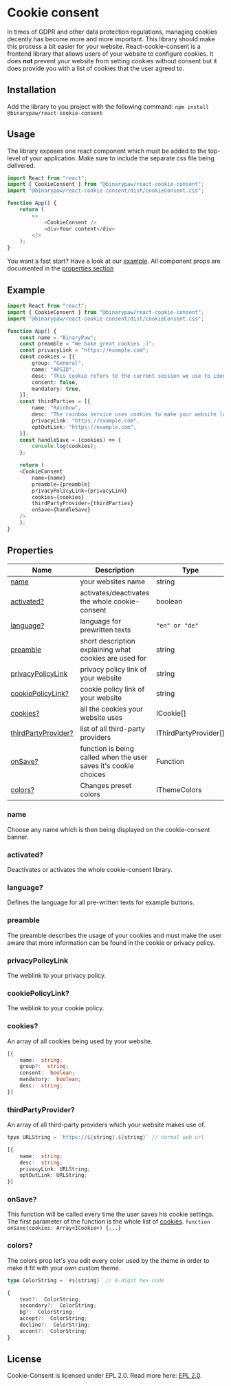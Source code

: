 # Cookie consent

In times of GDPR and other data protection regulations, managing cookies decently has become more and more important. This library should make this process a bit easier for your website.
React-cookie-consent is a frontend library that allows users of your website to configure cookies. It does **not** prevent your website from setting cookies without consent but it does provide you with a list of cookies that the user agreed to.

## Installation

Add the library to you project with the following command:
```npm install @binarypaw/react-cookie-consent```

## Usage

The library exposes one react component which must be added to the top-level of your application. Make sure to include the separate css file being delivered.

```typescript
import React from "react";
import { CookieConsent } from "@binarypaw/react-cookie-consent";
import "@binarypaw/react-cookie-consent/dist/cookieConsent.css";

function App() {
	return (
		<>
			<CookieConsent />
			<div>Your content</div>
		</>
	);
}
```

You want a fast start? Have a look at our [example](#example).
All component props are documented in the [properties section](#properties)

## Example

```typescript
import React from "react";
import { CookieConsent } from "@binarypaw/react-cookie-consent";
import "@binarypaw/react-cookie-consent/dist/cookieConsent.css";

function App() {
	const name = "BinaryPaw";
	const preamble = "We bake great cookies ;)";
	const privacyLink = "https://example.com";
	const cookies = [{
		group: "General",
		name: "APSID",
		desc: "This cookie refers to the current session we use to identify your machine.",
		consent: false,
		mandatory: true,
	}];
	const thirdParties = [{
		name: "Rainbow",
		desc: "The rainbow service uses cookies to make your website look like a rainbow",
		privacyLink: "https://example.com",
		optOutLink: "https://example.com",
	}];
	const handleSave = (cookies) => {
		console.log(cookies);
	};

	return (
	<CookieConsent
		name={name}
		preamble={preamble}
		privacyPolicyLink={privacyLink}
		cookies={cookies}
		thirdPartyProvider={thirdParties}
		onSave={handleSave}
	/>
	);
}
```

## Properties

| Name                                       | Description                                                      | Type                  | Default |
| ------------------------------------------ | ---------------------------------------------------------------- | --------------------- | ------- |
| [name](#name)                              | your websites name                                               | string                | n/a     |
| [activated?](#activated)                   | activates/deactivates the whole cookie-consent                   | boolean               | true    |
| [language?](#language)                     | language for prewritten texts                                    | `"en" or "de"`        | "en"    |
| [preamble](#preamble)                      | short description explaining what cookies are used for           | string                | n/a     |
| [privacyPolicyLink](#privacypolicylink)    | privacy policy link of your website                              | string                | n/a     |
| [cookiePolicyLink?](#cookiepolicylink)     | cookie policy link of your website                               | string                | n/a     |
| [cookies?](#cookies)                       | all the cookies your website uses                                | ICookie[]             | []      |
| [thirdPartyProvider?](#thirdpartyprovider) | list of all third-party providers                                | IThirdPartyProvider[] | []      |
| [onSave?](#onSave)                         | function is being called when the user saves it's cookie choices | Function              | n/a     |
| [colors?](#colors)                         | Changes preset colors                                            | IThemeColors          | n/a     |

### name

Choose any name which is then being displayed on the cookie-consent banner.

### activated?

Deactivates or activates the whole cookie-consent library.

### language?

Defines the language for all pre-written texts for example buttons.

### preamble

The preamble describes the usage of your cookies and must make the user aware that more information can be found in the cookie or privacy policy.

### privacyPolicyLink

The weblink to your privacy policy.

### cookiePolicyLink?

The weblink to your cookie policy.

### cookies?

An array of all cookies being used by your website.

```typescript
[{
	name:  string;
	group?:  string;
	consent:  boolean;
	mandatory:  boolean;
	desc:  string;
}]
```

### thirdPartyProvider?

An array of all third-party providers which your website makes use of.

```typescript
tpye URLString = `https://${string}.${string}` // normal web url

[{
	name:  string;
	desc:  string;
	privacyLink: URLString;
	optOutLink: URLString;
}]
```

### onSave?

This function will be called every time the user saves his cookie settings. The first parameter of the function is the whole list of [cookies](#cookies). `function onSave(cookies: Array<ICookie>) {...}`

### colors?

The colors prop let's you edit every color used by the theme in order to make it fit with your own custom theme.

```typescript
type ColorString = `#${string}` // 6-digit hex-code

{
	text?:  ColorString;
	secondary?:  ColorString;
	bg?:  ColorString;
	accept?:  ColorString;
	decline?:  ColorString;
	accent?:  ColorString;
}
```

## License

Cookie-Consent is licensed under EPL 2.0.
Read more here: [EPL 2.0](https://github.com/BinaryPaw/cookie-consent/blob/master/LICENSE).
